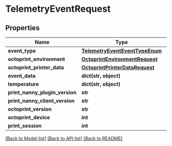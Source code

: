 # TelemetryEventRequest


## Properties
Name | Type | Description | Notes
------------ | ------------- | ------------- | -------------
**event_type** | [**TelemetryEventEventTypeEnum**](TelemetryEventEventTypeEnum.md) |  | 
**octoprint_environment** | [**OctoprintEnvironmentRequest**](OctoprintEnvironmentRequest.md) |  | 
**octoprint_printer_data** | [**OctoprintPrinterDataRequest**](OctoprintPrinterDataRequest.md) |  | 
**event_data** | **dict(str, object)** |  | [optional] 
**temperature** | **dict(str, object)** |  | [optional] 
**print_nanny_plugin_version** | **str** |  | 
**print_nanny_client_version** | **str** |  | 
**octoprint_version** | **str** |  | 
**octoprint_device** | **int** |  | 
**print_session** | **int** |  | [optional] 

[[Back to Model list]](../README.md#documentation-for-models) [[Back to API list]](../README.md#documentation-for-api-endpoints) [[Back to README]](../README.md)



